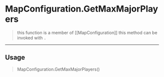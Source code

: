 # MapConfiguration.GetMaxMajorPlayers
> this function is a member of [[MapConfiguration]]
> this method can be invoked with `.`
-----
## Usage
> MapConfiguration.GetMaxMajorPlayers()
